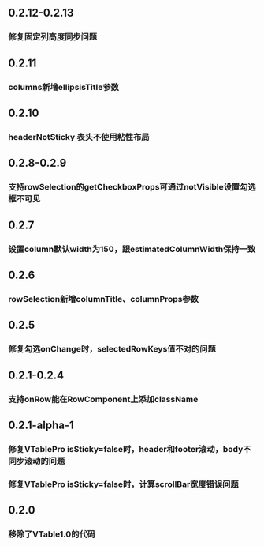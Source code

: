 ## 0.2.12-0.2.13
### 修复固定列高度同步问题

## 0.2.11
### columns新增ellipsisTitle参数

## 0.2.10
### headerNotSticky 表头不使用粘性布局

## 0.2.8-0.2.9
### 支持rowSelection的getCheckboxProps可通过notVisible设置勾选框不可见

## 0.2.7
### 设置column默认width为150，跟estimatedColumnWidth保持一致

## 0.2.6
### rowSelection新增columnTitle、columnProps参数

## 0.2.5
### 修复勾选onChange时，selectedRowKeys值不对的问题

## 0.2.1-0.2.4
### 支持onRow能在RowComponent上添加className

## 0.2.1-alpha-1
### 修复VTablePro isSticky=false时，header和footer滚动，body不同步滚动的问题
### 修复VTablePro isSticky=false时，计算scrollBar宽度错误问题

## 0.2.0
### 移除了VTable1.0的代码

